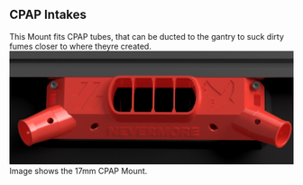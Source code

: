 ## CPAP Intakes

This Mount fits CPAP tubes, that can be ducted to the gantry to suck dirty fumes closer to where theyre created.
![StealthMax V2](./cpap.png)
Image shows the 17mm CPAP Mount.
